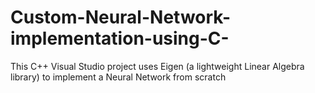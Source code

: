 # Custom-Neural-Network-implementation-using-C-
This C++ Visual Studio project uses Eigen (a lightweight Linear Algebra library) to implement a Neural Network from scratch 
